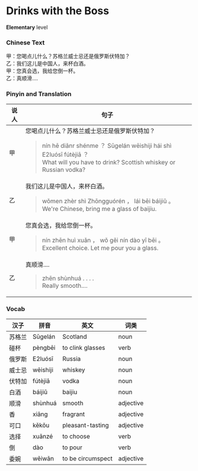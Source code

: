 # Drinks with the Boss
**Elementary** level
### Chinese Text
甲：您喝点儿什么？苏格兰威士忌还是俄罗斯伏特加？<br />乙：我们这儿是中国人，来杯白酒。<br />甲：您真会选，我给您倒一杯。<br />乙：真顺滑....

### Pinyin and Translation
|说人|句子|
|----|----|
|甲|您喝点儿什么？苏格兰威士忌还是俄罗斯伏特加？<blockquote>nín hē diǎnr shénme ？ Sūgelán wēishiji hái shì E2luósī fútèjiā ？<br />What will you have to drink? Scottish whiskey or Russian vodka?</blockquote>|
|乙|我们这儿是中国人，来杯白酒。<blockquote>wǒmen zhèr shì Zhōngguórén ， lái bēi báijiǔ 。<br />We're Chinese, bring me a glass of baijiu.</blockquote>|
|甲|您真会选，我给您倒一杯。<blockquote>nín zhēn huì xuǎn ， wǒ gěi nín dào yī bēi 。<br />Excellent choice. Let me pour you a glass.</blockquote>|
|乙|真顺滑....<blockquote>zhēn shùnhuá . . . .<br />Really smooth....</blockquote>|
### Vocab
|汉子|拼音|英文|词类|
|----|----|----|----|
|苏格兰|Sūgelán|Scotland|noun|
|碰杯|pèngbēi|to clink glasses|verb|
|俄罗斯|E2luósī|Russia|noun|
|威士忌|wēishiji|whiskey|noun|
|伏特加|fútèjiā|vodka|noun|
|白酒|báijiǔ|baijiu|noun|
|顺滑|shùnhuá|smooth|adjective|
|香|xiāng|fragrant|adjective|
|可口|kěkǒu|pleasant-tasting|adjective|
|选择|xuǎnzé|to choose|verb|
|倒|dào|to pour|verb|
|委婉|wěiwǎn|to be circumspect|adjective|